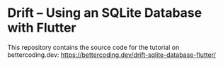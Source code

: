 # Drift – Using an SQLite Database with Flutter

This repository contains the source code for the tutorial on
bettercoding.dev: https://bettercoding.dev/drift-sqlite-database-flutter/

